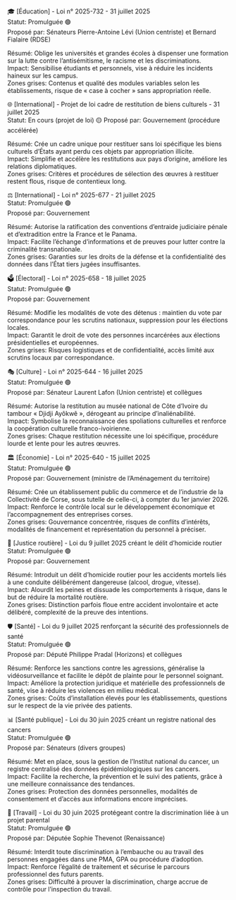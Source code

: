 🎓 [Éducation] - Loi n° 2025-732 - 31 juillet 2025  
Statut: Promulguée 🟢  
Proposé par: Sénateurs Pierre-Antoine Lévi (Union centriste) et Bernard Fialaire (RDSE)

Résumé: Oblige les universités et grandes écoles à dispenser une formation sur la lutte contre l’antisémitisme, le racisme et les discriminations.  
Impact: Sensibilise étudiants et personnels, vise à réduire les incidents haineux sur les campus.  
Zones grises: Contenus et qualité des modules variables selon les établissements, risque de « case à cocher » sans appropriation réelle.  

🌐 [International] - Projet de loi cadre de restitution de biens culturels - 31 juillet 2025  
Statut: En cours (projet de loi) 🟡
Proposé par: Gouvernement (procédure accélérée)

Résumé: Crée un cadre unique pour restituer sans loi spécifique les biens culturels d’États ayant perdu ces objets par appropriation illicite.  
Impact: Simplifie et accélère les restitutions aux pays d’origine, améliore les relations diplomatiques.  
Zones grises: Critères et procédures de sélection des œuvres à restituer restent flous, risque de contentieux long.  

⚖️ [International] - Loi n° 2025-677 - 21 juillet 2025  
Statut: Promulguée 🟢  
Proposé par: Gouvernement

Résumé: Autorise la ratification des conventions d’entraide judiciaire pénale et d’extradition entre la France et le Panama.  
Impact: Facilite l’échange d’informations et de preuves pour lutter contre la criminalité transnationale.  
Zones grises: Garanties sur les droits de la défense et la confidentialité des données dans l’État tiers jugées insuffisantes.  

🗳️ [Électoral] - Loi n° 2025-658 - 18 juillet 2025  
Statut: Promulguée 🟢  
Proposé par: Gouvernement

Résumé: Modifie les modalités de vote des détenus : maintien du vote par correspondance pour les scrutins nationaux, suppression pour les élections locales.  
Impact: Garantit le droit de vote des personnes incarcérées aux élections présidentielles et européennes.  
Zones grises: Risques logistiques et de confidentialité, accès limité aux scrutins locaux par correspondance.  

🎭 [Culture] - Loi n° 2025-644 - 16 juillet 2025  
Statut: Promulguée 🟢  
Proposé par: Sénateur Laurent Lafon (Union centriste) et collègues

Résumé: Autorise la restitution au musée national de Côte d’Ivoire du tambour « Djidji Ayôkwê », dérogeant au principe d’inaliénabilité.  
Impact: Symbolise la reconnaissance des spoliations culturelles et renforce la coopération culturelle franco-ivoirienne.  
Zones grises: Chaque restitution nécessite une loi spécifique, procédure lourde et lente pour les autres œuvres.  

🏛️ [Économie] - Loi n° 2025-640 - 15 juillet 2025  
Statut: Promulguée 🟢  
Proposé par: Gouvernement (ministre de l’Aménagement du territoire)

Résumé: Crée un établissement public du commerce et de l’industrie de la Collectivité de Corse, sous tutelle de celle-ci, à compter du 1er janvier 2026.  
Impact: Renforce le contrôle local sur le développement économique et l’accompagnement des entreprises corses.  
Zones grises: Gouvernance concentrée, risques de conflits d’intérêts, modalités de financement et représentation du personnel à préciser.  

🚗 [Justice routière] - Loi du 9 juillet 2025 créant le délit d’homicide routier  
Statut: Promulguée 🟢  
Proposé par: Gouvernement

Résumé: Introduit un délit d’homicide routier pour les accidents mortels liés à une conduite délibérément dangereuse (alcool, drogue, vitesse).  
Impact: Alourdit les peines et dissuade les comportements à risque, dans le but de réduire la mortalité routière.  
Zones grises: Distinction parfois floue entre accident involontaire et acte délibéré, complexité de la preuve des intentions.  

🛡️ [Santé] - Loi du 9 juillet 2025 renforçant la sécurité des professionnels de santé  
Statut: Promulguée 🟢  
Proposé par: Député Philippe Pradal (Horizons) et collègues
 
Résumé: Renforce les sanctions contre les agressions, généralise la vidéosurveillance et facilite le dépôt de plainte pour le personnel soignant.  
Impact: Améliore la protection juridique et matérielle des professionnels de santé, vise à réduire les violences en milieu médical.  
Zones grises: Coûts d’installation élevés pour les établissements, questions sur le respect de la vie privée des patients.  

📊 [Santé publique] - Loi du 30 juin 2025 créant un registre national des cancers  
Statut: Promulguée 🟢  
Proposé par: Sénateurs (divers groupes)

Résumé: Met en place, sous la gestion de l’Institut national du cancer, un registre centralisé des données épidémiologiques sur les cancers.  
Impact: Facilite la recherche, la prévention et le suivi des patients, grâce à une meilleure connaissance des tendances.  
Zones grises: Protection des données personnelles, modalités de consentement et d’accès aux informations encore imprécises.  

👶 [Travail] - Loi du 30 juin 2025 protégeant contre la discrimination liée à un projet parental  
Statut: Promulguée 🟢  
Proposé par: Députée Sophie Thevenot (Renaissance)

Résumé: Interdit toute discrimination à l’embauche ou au travail des personnes engagées dans une PMA, GPA ou procédure d’adoption.  
Impact: Renforce l’égalité de traitement et sécurise le parcours professionnel des futurs parents.  
Zones grises: Difficulté à prouver la discrimination, charge accrue de contrôle pour l’inspection du travail.  
```10
